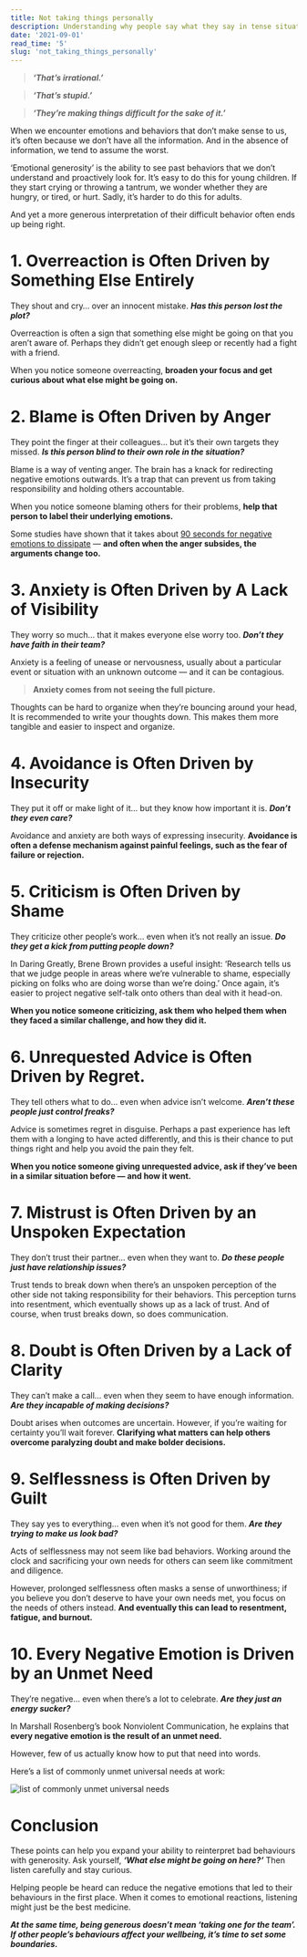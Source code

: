 ```yaml
---
title: Not taking things personally
description: Understanding why people say what they say in tense situations.
date: '2021-09-01'
read_time: '5'
slug: 'not_taking_things_personally'
---
```


> ***‘That’s irrational.’***

> ***‘That’s stupid.’***

> ***‘They’re making things difficult for the sake of it.’***

When we encounter emotions and behaviors that don’t make sense to us, it’s often because we don’t have all the information. And in the absence of information, we tend to assume the worst.

‘Emotional generosity’ is the ability to see past behaviors that we don’t understand and proactively look for. It’s easy to do this for young children. If they start crying or throwing a tantrum, we wonder whether they are hungry, or tired, or hurt. Sadly, it’s harder to do this for adults.

And yet a more generous interpretation of their difficult behavior often ends up being right.

# 1. Overreaction is Often Driven by Something Else Entirely

They shout and cry… over an innocent mistake. ***Has this person lost the plot?***

Overreaction is often a sign that something else might be going on that you aren’t aware of. Perhaps they didn’t get enough sleep or recently had a fight with a friend. 

When you notice someone overreacting, **broaden your focus and get curious about what else might be going on.**

# 2. Blame is Often Driven by Anger
They point the finger at their colleagues… but it’s their own targets they missed. ***Is this person blind to their own role in the situation?***

Blame is a way of venting anger. The brain has a knack for redirecting negative emotions outwards. It’s a trap that can prevent us from taking responsibility and holding others accountable.

When you notice someone blaming others for their problems, **help that person to label their underlying emotions.**

Some studies have shown that it takes about [90 seconds for negative emotions to dissipate](https://www.alysonmstone.com/90-seconds-to-emotional-resilience/) — **and often when the anger subsides, the arguments change too.**

# 3. Anxiety is Often Driven by A Lack of Visibility
They worry so much… that it makes everyone else worry too. ***Don’t they have faith in their team?***

Anxiety is a feeling of unease or nervousness, usually about a particular event or situation with an unknown outcome — and it can be contagious.

> **Anxiety comes from not seeing the full picture.**

Thoughts can be hard to organize when they’re bouncing around your head, It is recommended to write your thoughts down. This makes them more tangible and easier to inspect and organize.

# 4. Avoidance is Often Driven by Insecurity
They put it off or make light of it… but they know how important it is. ***Don’t they even care?***

Avoidance and anxiety are both ways of expressing insecurity. **Avoidance is often a defense mechanism against painful feelings, such as the fear of failure or rejection.**

# 5. Criticism is Often Driven by Shame
They criticize other people’s work… even when it’s not really an issue. ***Do they get a kick from putting people down?***

<!-- EDIT THIS POINT -->
In Daring Greatly, Brene Brown provides a useful insight: ‘Research tells us that we judge people in areas where we’re vulnerable to shame, especially picking on folks who are doing worse than we’re doing.’ Once again, it’s easier to project negative self-talk onto others than deal with it head-on.

**When you notice someone criticizing, ask them who helped them when they faced a similar challenge, and how they did it.**

# 6. Unrequested Advice is Often Driven by Regret. 
They tell others what to do… even when advice isn’t welcome. ***Aren’t these people just control freaks?***

Advice is sometimes regret in disguise. Perhaps a past experience has left them with a longing to have acted differently, and this is their chance to put things right and help you avoid the pain they felt.

**When you notice someone giving unrequested advice, ask if they’ve been in a similar situation before — and how it went.**

# 7. Mistrust is Often Driven by an Unspoken Expectation
They don’t trust their partner… even when they want to. ***Do these people just have relationship issues?***

Trust tends to break down when there’s an unspoken perception of the other side not taking responsibility for their behaviors. This perception turns into resentment, which eventually shows up as a lack of trust. And of course, when trust breaks down, so does communication.

# 8. Doubt is Often Driven by a Lack of Clarity
They can’t make a call… even when they seem to have enough information. ***Are they incapable of making decisions?***

Doubt arises when outcomes are uncertain. However, if you’re waiting for certainty you’ll wait forever. **Clarifying what matters can help others overcome paralyzing doubt and make bolder decisions.**

# 9. Selflessness is Often Driven by Guilt

They say yes to everything… even when it’s not good for them. ***Are they trying to make us look bad?***

Acts of selflessness may not seem like bad behaviors. Working around the clock and sacrificing your own needs for others can seem like commitment and diligence. 

However, prolonged selflessness often masks a sense of unworthiness; if you believe you don’t deserve to have your own needs met, you focus on the needs of others instead. **And eventually this can lead to resentment, fatigue, and burnout.**

# 10. Every Negative Emotion is Driven by an Unmet Need
They’re negative… even when there’s a lot to celebrate. ***Are they just an energy sucker?***

In Marshall Rosenberg’s book Nonviolent Communication, he explains that **every negative emotion is the result of an unmet need.** 

However, few of us actually know how to put that need into words.

Here’s a list of commonly unmet universal needs at work:

![list of commonly unmet universal needs](../../../blog-images/needs.png)

# Conclusion
These points can help you expand your ability to reinterpret bad behaviours with generosity. Ask yourself, ***‘What else might be going on here?’*** Then listen carefully and stay curious.

Helping people be heard can reduce the negative emotions that led to their behaviours in the first place. When it comes to emotional reactions, listening might just be the best medicine.

***At the same time, being generous doesn’t mean ‘taking one for the team’. If other people’s behaviours affect your wellbeing, it’s time to set some boundaries.***
